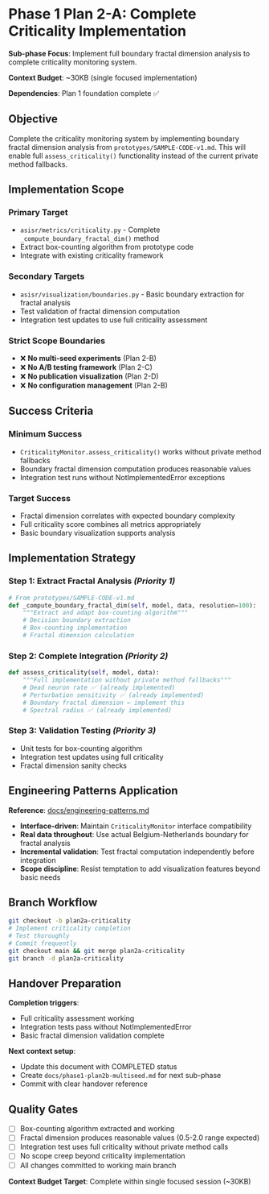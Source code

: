 # Phase 1 Plan 2-A: Complete Criticality Implementation

**Sub-phase Focus**: Implement full boundary fractal dimension analysis to complete criticality monitoring system.

**Context Budget**: ~30KB (single focused implementation)

**Dependencies**: Plan 1 foundation complete ✅

## Objective

Complete the criticality monitoring system by implementing boundary fractal dimension analysis from `prototypes/SAMPLE-CODE-v1.md`. This will enable full `assess_criticality()` functionality instead of the current private method fallbacks.

## Implementation Scope

### **Primary Target**
- `asisr/metrics/criticality.py` - Complete `_compute_boundary_fractal_dim()` method
- Extract box-counting algorithm from prototype code
- Integrate with existing criticality framework

### **Secondary Targets** 
- `asisr/visualization/boundaries.py` - Basic boundary extraction for fractal analysis
- Test validation of fractal dimension computation
- Integration test updates to use full criticality assessment

### **Strict Scope Boundaries**
- ❌ **No multi-seed experiments** (Plan 2-B)
- ❌ **No A/B testing framework** (Plan 2-C)  
- ❌ **No publication visualization** (Plan 2-D)
- ❌ **No configuration management** (Plan 2-B)

## Success Criteria

### **Minimum Success**
- `CriticalityMonitor.assess_criticality()` works without private method fallbacks
- Boundary fractal dimension computation produces reasonable values
- Integration test runs without NotImplementedError exceptions

### **Target Success**  
- Fractal dimension correlates with expected boundary complexity
- Full criticality score combines all metrics appropriately
- Basic boundary visualization supports analysis

## Implementation Strategy

### **Step 1**: Extract Fractal Analysis *(Priority 1)*
```python
# From prototypes/SAMPLE-CODE-v1.md
def _compute_boundary_fractal_dim(self, model, data, resolution=100):
    """Extract and adapt box-counting algorithm"""
    # Decision boundary extraction
    # Box-counting implementation  
    # Fractal dimension calculation
```

### **Step 2**: Complete Integration *(Priority 2)*
```python
def assess_criticality(self, model, data):
    """Full implementation without private method fallbacks"""
    # Dead neuron rate ✅ (already implemented)
    # Perturbation sensitivity ✅ (already implemented) 
    # Boundary fractal dimension ← implement this
    # Spectral radius ✅ (already implemented)
```

### **Step 3**: Validation Testing *(Priority 3)*
- Unit tests for box-counting algorithm
- Integration test updates using full criticality
- Fractal dimension sanity checks

## Engineering Patterns Application

**Reference**: [docs/engineering-patterns.md](./engineering-patterns.md)

- **Interface-driven**: Maintain `CriticalityMonitor` interface compatibility
- **Real data throughout**: Use actual Belgium-Netherlands boundary for fractal analysis
- **Incremental validation**: Test fractal computation independently before integration
- **Scope discipline**: Resist temptation to add visualization features beyond basic needs

## Branch Workflow

```bash
git checkout -b plan2a-criticality
# Implement criticality completion
# Test thoroughly
# Commit frequently
git checkout main && git merge plan2a-criticality
git branch -d plan2a-criticality
```

## Handover Preparation

**Completion triggers**:
- Full criticality assessment working
- Integration tests pass without NotImplementedError
- Basic fractal dimension validation complete

**Next context setup**:
- Update this document with COMPLETED status
- Create `docs/phase1-plan2b-multiseed.md` for next sub-phase
- Commit with clear handover reference

## Quality Gates

- [ ] Box-counting algorithm extracted and working
- [ ] Fractal dimension produces reasonable values (0.5-2.0 range expected)
- [ ] Integration test uses full criticality without private method calls
- [ ] No scope creep beyond criticality implementation
- [ ] All changes committed to working main branch

**Context Budget Target**: Complete within single focused session (~30KB)